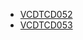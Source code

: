 - [VCDTCD052](http://victoriancurriculum.vcaa.vic.edu.au/Curriculum/ContentDescription/VCDTCD052)
- [VCDTCD053](http://victoriancurriculum.vcaa.vic.edu.au/Curriculum/ContentDescription/VCDTCD053)
